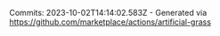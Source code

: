 Commits: 2023-10-02T14:14:02.583Z - Generated via https://github.com/marketplace/actions/artificial-grass
<br>

